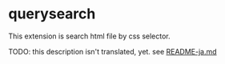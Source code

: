 # querysearch

This extension is search html file by css selector.

TODO: this description isn't translated, yet.
see [README-ja.md](README-ja.md)
